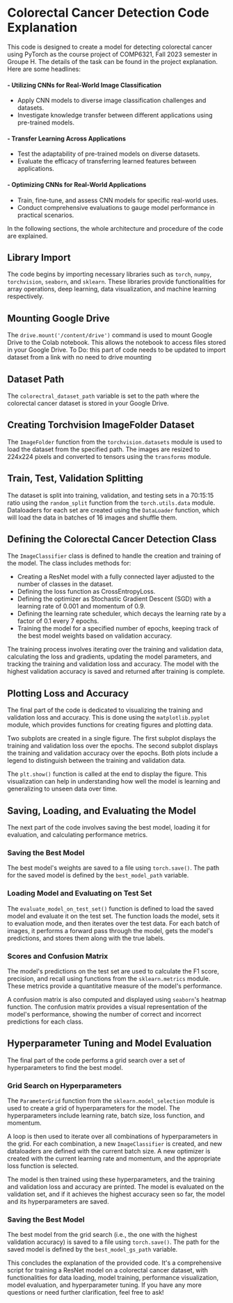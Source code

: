 # Colorectal Cancer Detection Code Explanation

This code is designed to create a model for detecting colorectal cancer using PyTorch as the course project of COMP6321, Fall 2023 semester in Groupe H. The details of the task can be found in the project explanation. Here are some headlines:
#### - Utilizing CNNs for Real-World Image Classification
- Apply CNN models to diverse image classification challenges and datasets.
- Investigate knowledge transfer between different applications using pre-trained models.

#### - Transfer Learning Across Applications
- Test the adaptability of pre-trained models on diverse datasets.
- Evaluate the efficacy of transferring learned features between applications.

#### - Optimizing CNNs for Real-World Applications
- Train, fine-tune, and assess CNN models for specific real-world uses.
- Conduct comprehensive evaluations to gauge model performance in practical scenarios.

In the following sections, the whole architecture and procedure of the code are explained.

## Library Import
The code begins by importing necessary libraries such as `torch`, `numpy`, `torchvision`, `seaborn`, and `sklearn`. These libraries provide functionalities for array operations, deep learning, data visualization, and machine learning respectively.

## Mounting Google Drive
The `drive.mount('/content/drive')` command is used to mount Google Drive to the Colab notebook. This allows the notebook to access files stored in your Google Drive.
To Do: this part of code needs to be updated to import dataset from a link with no need to drive mounting

## Dataset Path
The `colorectral_dataset_path` variable is set to the path where the colorectal cancer dataset is stored in your Google Drive.

## Creating Torchvision ImageFolder Dataset
The `ImageFolder` function from the `torchvision.datasets` module is used to load the dataset from the specified path. The images are resized to 224x224 pixels and converted to tensors using the `transforms` module.

## Train, Test, Validation Splitting
The dataset is split into training, validation, and testing sets in a 70:15:15 ratio using the `random_split` function from the `torch.utils.data` module. Dataloaders for each set are created using the `DataLoader` function, which will load the data in batches of 16 images and shuffle them.

## Defining the Colorectal Cancer Detection Class
The `ImageClassifier` class is defined to handle the creation and training of the model. The class includes methods for:
- Creating a ResNet model with a fully connected layer adjusted to the number of classes in the dataset.
- Defining the loss function as CrossEntropyLoss.
- Defining the optimizer as Stochastic Gradient Descent (SGD) with a learning rate of 0.001 and momentum of 0.9.
- Defining the learning rate scheduler, which decays the learning rate by a factor of 0.1 every 7 epochs.
- Training the model for a specified number of epochs, keeping track of the best model weights based on validation accuracy.

The training process involves iterating over the training and validation data, calculating the loss and gradients, updating the model parameters, and tracking the training and validation loss and accuracy. The model with the highest validation accuracy is saved and returned after training is complete.

## Plotting Loss and Accuracy
The final part of the code is dedicated to visualizing the training and validation loss and accuracy. This is done using the `matplotlib.pyplot` module, which provides functions for creating figures and plotting data.

Two subplots are created in a single figure. The first subplot displays the training and validation loss over the epochs. The second subplot displays the training and validation accuracy over the epochs. Both plots include a legend to distinguish between the training and validation data.

The `plt.show()` function is called at the end to display the figure. This visualization can help in understanding how well the model is learning and generalizing to unseen data over time.

## Saving, Loading, and Evaluating the Model
The next part of the code involves saving the best model, loading it for evaluation, and calculating performance metrics.

### Saving the Best Model
The best model's weights are saved to a file using `torch.save()`. The path for the saved model is defined by the `best_model_path` variable.

### Loading Model and Evaluating on Test Set
The `evaluate_model_on_test_set()` function is defined to load the saved model and evaluate it on the test set. The function loads the model, sets it to evaluation mode, and then iterates over the test data. For each batch of images, it performs a forward pass through the model, gets the model's predictions, and stores them along with the true labels.

### Scores and Confusion Matrix
The model's predictions on the test set are used to calculate the F1 score, precision, and recall using functions from the `sklearn.metrics` module. These metrics provide a quantitative measure of the model's performance.

A confusion matrix is also computed and displayed using `seaborn`'s heatmap function. The confusion matrix provides a visual representation of the model's performance, showing the number of correct and incorrect predictions for each class.

## Hyperparameter Tuning and Model Evaluation
The final part of the code performs a grid search over a set of hyperparameters to find the best model. 

### Grid Search on Hyperparameters
The `ParameterGrid` function from the `sklearn.model_selection` module is used to create a grid of hyperparameters for the model. The hyperparameters include learning rate, batch size, loss function, and momentum.

A loop is then used to iterate over all combinations of hyperparameters in the grid. For each combination, a new `ImageClassifier` is created, and new dataloaders are defined with the current batch size. A new optimizer is created with the current learning rate and momentum, and the appropriate loss function is selected.

The model is then trained using these hyperparameters, and the training and validation loss and accuracy are printed. The model is evaluated on the validation set, and if it achieves the highest accuracy seen so far, the model and its hyperparameters are saved.

### Saving the Best Model
The best model from the grid search (i.e., the one with the highest validation accuracy) is saved to a file using `torch.save()`. The path for the saved model is defined by the `best_model_gs_path` variable.

This concludes the explanation of the provided code. It's a comprehensive script for training a ResNet model on a colorectal cancer dataset, with functionalities for data loading, model training, performance visualization, model evaluation, and hyperparameter tuning. If you have any more questions or need further clarification, feel free to ask!



